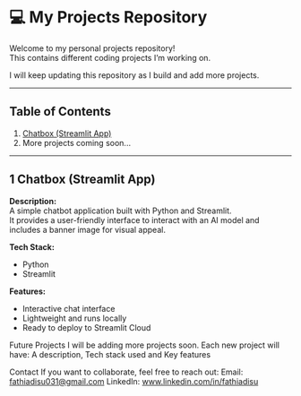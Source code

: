 # 💻 My Projects Repository

Welcome to my personal projects repository!  
This contains different coding projects I’m working on.  

I will keep updating this repository as I build and add more projects.

---

##  Table of Contents
1. [Chatbox (Streamlit App)](#1-chatbox-streamlit-app)
2. More projects coming soon...

---

## 1 Chatbox (Streamlit App)
**Description:**  
A simple chatbot application built with Python and Streamlit.  
It provides a user-friendly interface to interact with an AI model and includes a banner image for visual appeal.

**Tech Stack:**
- Python
- Streamlit

**Features:**
- Interactive chat interface
- Lightweight and runs locally
- Ready to deploy to Streamlit Cloud

 Future Projects
I will be adding more projects soon.
Each new project will have: A description, Tech stack used and Key features

 Contact
If you want to collaborate, feel free to reach out:
Email: fathiadisu031@gmail.com
LinkedIn: www.linkedin.com/in/fathiadisu
